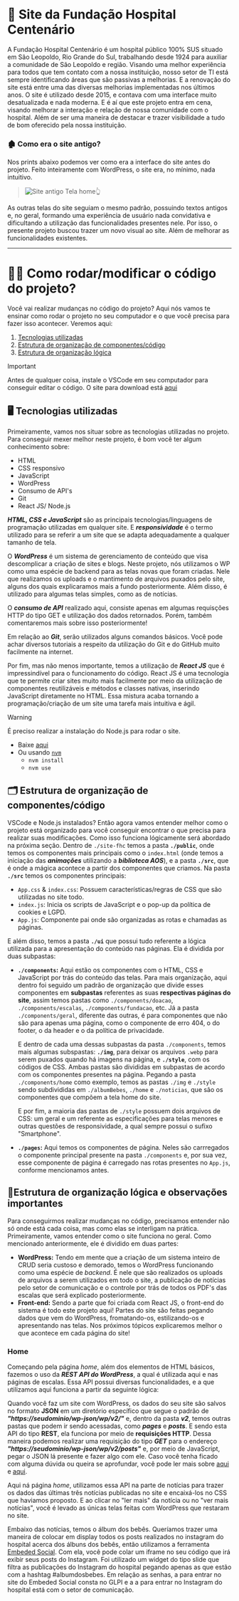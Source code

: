 # 🏥 Site da Fundação Hospital Centenário
A Fundação Hospital Centenário é um hospital público 100% SUS situado em São Leopoldo, Rio Grande do Sul, trabalhando desde 1924 para auxiliar a comunidade de São Leopoldo e região. 
Visando uma melhor experiência para todos que tem contato com a nossa instituição, nosso setor de TI está sempre identificando áreas que são passivas a melhorias. E a renovação do site está entre uma das diversas melhorias implementadas nos últimos anos.
O site é utilizado desde 2015, e contava com uma interface muito desatualizada e nada moderna. E é aí que este projeto entra em cena, visando melhorar a interação e relação de nossa comunidade com o hospital. Além de ser uma maneira de destacar e trazer visibilidade a tudo de bom oferecido pela nossa instituição.

### 🏚 Como era o site antigo?

Nos prints abaixo podemos ver como era a interface do site antes do projeto. Feito inteiramente com WordPress, o site era, no mínimo, nada intuitivo. 
>![Site antigo](https://github.com/user-attachments/assets/f2ca42d3-258e-42ac-a7e1-06c92655209c)
>Tela home👆

As outras telas do site seguiam o mesmo padrão, possuindo textos antigos e, no geral, formando uma experiência de usuário nada convidativa e dificultando a utilização das funcionalidades presentes nele.
Por isso, o presente projeto buscou trazer um novo visual ao site. Além de melhorar as funcionalidades existentes.


-------------

# 👩‍💻 Como rodar/modificar o código do projeto?
Você vai realizar mudanças no código do projeto? Aqui nós vamos te ensinar como rodar o projeto no seu computador e o que você precisa para fazer isso acontecer. Veremos aqui:
1. [Tecnologias utilizadas](https://github.com/hetielle/SiteFHC?tab=readme-ov-file#-como-rodarmodificar-o-código-do-projeto)
2. [Estrutura de organização de componentes/código](https://github.com/hetielle/SiteFHC?tab=readme-ov-file#-estrutura-de-organização-de-componentescódigo)
3. [Estrutura de organização lógica](https://github.com/hetielle/SiteFHC?tab=readme-ov-file#estrutura-de-organização-lógica)
   
> [!IMPORTANT]
> Antes de qualquer coisa, instale o VSCode em seu computador para conseguir editar o código. O site para download está [aqui](https://code.visualstudio.com/download)

## 🖥 Tecnologias utilizadas
Primeiramente, vamos nos situar sobre as tecnologias utilizadas no projeto. Para conseguir mexer melhor neste projeto, é bom você ter algum conhecimento sobre:
- HTML
- CSS responsivo
- JavaScript
- WordPress
- Consumo de API's
- Git
- React JS/ Node.js

***HTML, CSS e JavaScript*** são as principais tecnologias/linguagens de programação utilizadas em qualquer site. E ***responsividade*** é o termo utilizado para se referir a um site que se adapta adequadamente a qualquer tamanho de tela.

O ***WordPress*** é um sistema de gerenciamento de conteúdo que visa descomplicar a criação de sites e blogs. Neste projeto, nós utilizamos o WP como uma espécie de backend para as telas novas que foram criadas. Nele que realizamos os uploads e o mantimento de arquivos puxados pelo site, alguns dos quais explicaramos mais a fundo posteriormente. Além disso, é utilizado para algumas telas simples, como as de notícias.

O ***consumo de API*** realizado aqui, consiste apenas em algumas requisções HTTP do tipo GET e utilização dos dados retornados. Porém, também comentaremos mais sobre isso posteriormente!

Em relação ao ***Git***, serão utilizados alguns comandos básicos. Você pode achar diversos tutoriais a respeito da utilização do Git e do GitHub muito facilmente na internet.

Por fim, mas não menos importante, temos a utilização de ***React JS*** que é impressindível para o funcionamento do código. React JS é uma tecnologia que te permite criar sites muito mais facilmente por meio da utilização de componentes reutilizáveis e métodos e classes nativas, inserindo JavaScript diretamente no HTML. Essa mistura acaba tornando a programação/criação de um site uma tarefa mais intuitiva e ágil.
> [!WARNING]
> É preciso realizar a instalação do Node.js para rodar o site.
> - Baixe [aqui](https://nodejs.org/en)
> - Ou usando [`nvm`](https://github.com/nvm-sh/nvm)
>    - `nvm install`
>    - `nvm use`

## 🗂 Estrutura de organização de componentes/código
VSCode e Node.js instalados? Então agora vamos entender melhor como o projeto está organizado para você conseguir encontrar o que precisa para realizar suas modificações. Como isso funciona lógicamente será abordado na próxima seção.
Dentro de `./site-fhc` temos a pasta **`./public`**, onde temos os componentes mais principais como o `index.html` (onde temos a iniciação das ***animações*** utilizando a ***biblioteca AOS***), e a pasta **`./src`**, que é onde a mágica acontece a partir dos componentes que criamos.
Na pasta **`./src`** temos os componentes principais:

- `App.css` & `index.css`: Possuem características/regras de CSS que são utilizadas no site todo.
- `index.js`: Inicia os scripts de JavaScript e o pop-up da política de cookies e LGPD.
- `App.js`: Componente pai onde são organizadas as rotas e chamadas as páginas.

E além disso, temos a pasta **`./ui`** que possui tudo referente a lógica utilizada para a apresentação do conteúdo nas páginas. Ela é dividida por duas subpastas: 
- **`./components`:** Aqui estão os componentes com o HTML, CSS e JavaScript por trás do conteúdo das telas. Para mais organização, aqui dentro foi seguido um padrão de organização que divide esses componentes em **subpastas** referentes as suas **respectivas páginas do site**, assim temos pastas como `./components/doacao`, `./components/escalas`, `./components/fundacao`, etc. Já a pasta `./components/geral`, diferente das outras, é para componentes que não são para apenas uma página, como o componente de erro 404, o do footer, o da header e o da política de privacidade. 

  E dentro de cada uma dessas subpastas da pasta `./components`, temos mais algumas subspastas: **`./img`**, para deixar os arquivos `.webp` para serem puxados quando há imagens na página, e **`./style`**, com os códigos de CSS. Ambas pastas são divididas em subpastas de acordo com os componentes presentes na página. Pegando a pasta `./components/home` como exemplo, temos as pastas `./img` e `./style` sendo subdivididas em `./albumBebes`, `./home` e `./noticias`, que são os componentes que compõem a tela home do site. 

  E por fim, a maioria das pastas de `./style` possuem dois arquivos de CSS: um geral e um referente as especificações para telas menores e outras questões de responsividade, a qual sempre possui o sufixo "Smartphone". 
- **`./pages`:** Aqui temos os componentes de página. Neles são carrregados o componente principal presente na pasta `./components` e, por sua vez, esse componente de página é carregado nas rotas presentes no `App.js`, conforme mencionamos antes.


## 🧠Estrutura de organização lógica e observações importantes
Para conseguirmos realizar mudanças no código, precisamos entender não só onde está cada coisa, mas como elas se interligam na prática. 
Primeiramente, vamos entender como o site funciona no geral. Como mencionado anteriormente, ele é dividido em duas partes: 
- **WordPress:** Tendo em mente que a criação de um sistema inteiro de CRUD seria custoso e demorado, temos o WordPress funcionando como uma espécie de *backend*. É nele que são realizados os uploads de arquivos a serem utilizados em todo o site, a publicação de notícias pelo setor de comunicação e o controle por trás de todos os PDF's das escalas que será explicado posteriormente.
- **Front-end:** Sendo a parte que foi criada com React JS, o front-end do sistema é todo este projeto aqui! Partes do site são feitas pegando dados que vem do WordPress, fromatando-os, estilizando-os e apresentando nas telas. Nos próximos tópicos explicaremos melhor o que acontece em cada página do site!

### Home
Começando pela página *home*, além dos elementos de HTML básicos, fazemos o uso da ***REST API do WordPress***, a qual é utilizada aqui e nas páginas de escalas. Essa API possui diversas funcionalidades, e a que utilizamos aqui funciona a partir da seguinte lógica: 

Quando você faz um site com WordPress, os dados do seu site são salvos no formato **JSON** em um diretório específico que segue o padrão de ***"https://seudominio/wp-json/wp/v2/"*** e, dentro da pasta ***v2***, temos outras pastas que podem ir sendo acessadas, como ***pages*** e ***posts***. E sendo esta API do tipo **REST**, ela funciona por meio de **requisições HTTP**. Dessa maneira podemos realizar uma requisição do tipo ***GET*** para o endereço ***"https://seudominio/wp-json/wp/v2/posts"*** e, por meio de JavaScript, pegar o JSON lá presente e fazer algo com ele. Caso você tenha ficado com alguma dúvida ou queira se aprofundar, você pode ler mais sobre [aqui](https://developer.wordpress.org/rest-api/) e [aqui](https://developer.wordpress.com/docs/api/).

Aqui ná página *home*, utilizamos essa API na parte de notícias para trazer os dados das últimas três notícias publicadas no site e encaixá-los no CSS que haviamos proposto. E ao clicar no "ler mais" da notícia ou no "ver mais notícias", você é levado as únicas telas feitas com WordPress que restaram no site.

Embaixo das notícias, temos o álbum dos bebês. Queríamos trazer uma maneira de colocar em display todos os posts realizados no instagram do hospital acerca dos álbuns dos bebês, então utilizamos a ferramenta [Embeded Social](https://embedsocial.com/). Com ela, você pode colar um iframe no seu código que irá exibir seus posts do Instagram. Foi utilizado um widget do tipo slide que filtra as publicações do Instagram do hospital pegando apenas as que estão com a hashtag #albumdosbebes. Em relação as senhas, a para entrar no site do Embeded Social consta no GLPI e a a para entrar no Instagram do hospital está com o setor de comunicação.

